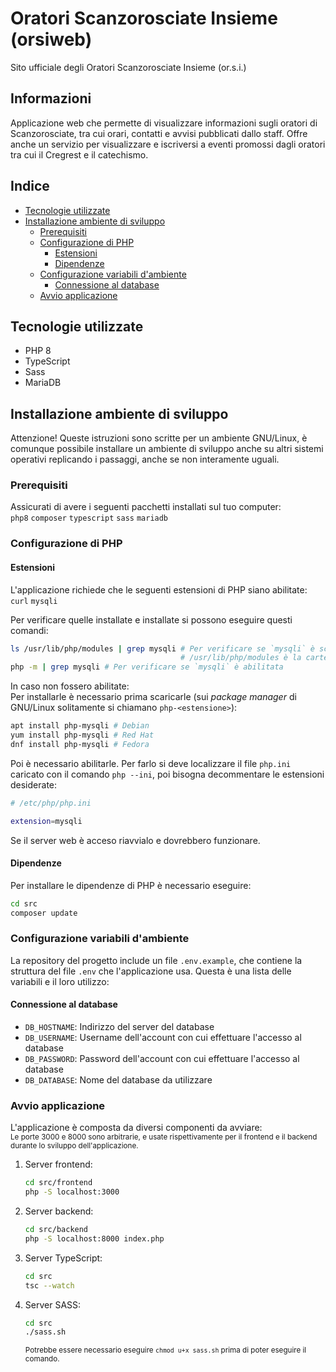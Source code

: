 # Oratori Scanzorosciate Insieme (orsiweb)
Sito ufficiale degli Oratori Scanzorosciate Insieme (or.s.i.)

## Informazioni
Applicazione web che permette di visualizzare informazioni sugli oratori di Scanzorosciate, tra cui orari, contatti e avvisi pubblicati dallo staff. Offre anche un servizio per visualizzare e iscriversi a eventi promossi dagli oratori tra cui il Cregrest e il catechismo.

## Indice
- [Tecnologie utilizzate](#tecnologie-utilizzate)
- [Installazione ambiente di sviluppo](#installazione-ambiente-di-sviluppo)
    - [Prerequisiti](#prerequisiti)
    - [Configurazione di PHP](#configurazione-di-php)
        - [Estensioni](#estensioni)
        - [Dipendenze](#dipendenze)
    - [Configurazione variabili d'ambiente](#configurazione-variabili-dambiente)
        - [Connessione al database](#connessione-al-database)
    - [Avvio applicazione](#avvio-applicazione)

## Tecnologie utilizzate
- PHP 8
- TypeScript
- Sass
- MariaDB

## Installazione ambiente di sviluppo
Attenzione! Queste istruzioni sono scritte per un ambiente GNU/Linux, è comunque possibile installare un ambiente di sviluppo anche su altri sistemi operativi replicando i passaggi, anche se non interamente uguali.
### Prerequisiti
Assicurati di avere i seguenti pacchetti installati sul tuo computer:<br>
`php8` `composer` `typescript` `sass` `mariadb`

### Configurazione di PHP
#### Estensioni
L'applicazione richiede che le seguenti estensioni di PHP siano abilitate:<br>
`curl` `mysqli`

Per verificare quelle installate e installate si possono eseguire questi comandi:
```bash
ls /usr/lib/php/modules | grep mysqli # Per verificare se `mysqli` è scaricata (non necessariamente abilitata).
                                      # /usr/lib/php/modules è la cartella di installazione di default
php -m | grep mysqli # Per verificare se `mysqli` è abilitata
```

In caso non fossero abilitate:<br>
Per installarle è necessario prima scaricarle (sui *package manager* di GNU/Linux solitamente si chiamano `php-<estensione>`):
```bash
apt install php-mysqli # Debian
yum install php-mysqli # Red Hat
dnf install php-mysqli # Fedora
```
Poi è necessario abilitarle. Per farlo si deve localizzare il file `php.ini` caricato con il comando `php --ini`, poi bisogna decommentare le estensioni desiderate:
```bash
# /etc/php/php.ini

extension=mysqli
```
Se il server web è acceso riavvialo e dovrebbero funzionare.
#### Dipendenze
Per installare le dipendenze di PHP è necessario eseguire:
```bash
cd src
composer update
```

### Configurazione variabili d'ambiente
La repository del progetto include un file `.env.example`, che contiene la struttura del file `.env` che l'applicazione usa. Questa è una lista delle variabili e il loro utilizzo:<br>
#### Connessione al database
* `DB_HOSTNAME`: Indirizzo del server del database
* `DB_USERNAME`: Username dell'account con cui effettuare l'accesso al database
* `DB_PASSWORD`: Password dell'account con cui effettuare l'accesso al database
* `DB_DATABASE`: Nome del database da utilizzare

### Avvio applicazione
L'applicazione è composta da diversi componenti da avviare:<br>
<sub>Le porte 3000 e 8000 sono arbitrarie, e usate rispettivamente per il frontend e il backend durante lo sviluppo dell'applicazione.</sub>
1. Server frontend:
    ```bash
    cd src/frontend
    php -S localhost:3000
    ```
2. Server backend:
    ```bash
    cd src/backend
    php -S localhost:8000 index.php
    ```
3. Server TypeScript:
    ```bash
    cd src
    tsc --watch
    ```
4. Server SASS:
    ```bash
    cd src
    ./sass.sh
    ```
    <sub>Potrebbe essere necessario eseguire `chmod u+x sass.sh` prima di poter eseguire il comando.</sub>
